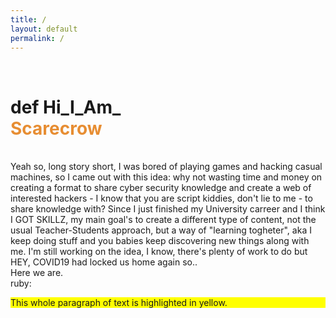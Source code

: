 ```yaml
---
title: /
layout: default
permalink: /
---
```

<br>

# def  Hi_I_Am_<div style="color: #e78d32">Scarecrow</div>
<br>
Yeah so, long story short, I was bored of playing games and hacking casual machines, so I came out with this idea: why not wasting time and money on creating a format to share cyber security knowledge and create a web of interested hackers - I know that you are script kiddies, don't lie to me - to share knowledge with?
Since I just finished my University carreer and I think I GOT SKILLZ, my main goal's to create a different type of content, not the usual Teacher-Students approach, but a way of "learning togheter", aka I keep doing stuff and you babies keep discovering new things along with me. I'm still working on the idea, I know, there's plenty of work to do but HEY, COVID19 had locked us home again so..
<br>
Here we are.
<br>
ruby:

<p style="background-color: #FFFF00">This whole paragraph of text is highlighted in yellow.</p>
